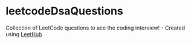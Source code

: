 # leetcodeDsaQuestions
Collection of LeetCode questions to ace the coding interview! - Created using [LeetHub](https://github.com/QasimWani/LeetHub)
